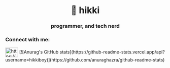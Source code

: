 <h1 align="center">🐲 hikki</h1>
<h3 align="center">programmer, and tech nerd</h3>

<h3 align="left">Connect with me:</h3>
<p align="left">
<a href="https://linkedin.com/in/https://www.linkedin.com/in/gustavo-henrique-torres-e-silva-3a6946263/" target="blank"><img align="center" src="https://raw.githubusercontent.com/rahuldkjain/github-profile-readme-generator/master/src/images/icons/Social/linked-in-alt.svg" alt="https://www.linkedin.com/in/gustavo-henrique-torres-e-silva-3a6946263/" height="30" width="40" /></a>
  [![Anurag's GitHub stats](https://github-readme-stats.vercel.app/api?username=hikkiboy)](https://github.com/anuraghazra/github-readme-stats)
</p>


